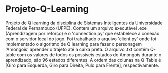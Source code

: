 # Projeto-Q-Learning

Projeto de Q learning da disciplina de Sistemas Inteligentes da Universidade Federal de Pernambuco (UFPE).
Contem um arquivo executável .exe (Aprendizagem por reforço) e o 'connection.py' que estabelece a conexão com o servidor local do jogo.
Foi trabalhado o arquivo 'client.py' onde foi implementado o algoritmo de Q learning para fazer o personagem 'Amongois' aprender o trajeto até a caixa preta. 
O arquivo .txt contém Q-table com os valores de todos os possíveis estados do Amongois durante o aprendizado, são 96 estados diferentes.
A ordem das colunas na Q-Table é [Giro para Esquerda, Giro para Direita, Pulo para Frente], respectivamente.

